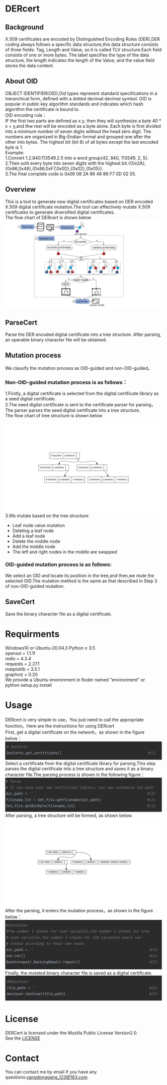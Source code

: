 # DERcert
## Background
X.509 certificates are encoded by Distinguished Encoding Rules (DER),DER coding always follows a specific data structure,this data structure consists of three fields: Tag, Length and Value, so it is called TLV structure.Each field consists of one or more bytes. The label specifies the type of the data structure, the length indicates the length of the Value, and the value field stores the data content.</br>
## About OID
OBJECT IDENTIFIER(OID),Oid types represent standard specifications in a hierarchical form, defined with a dotted decimal decimal symbol.
OID is popular in public key algorithm standards and indicates which hash algorithm the certificate is bound to.</br>
OID encoding rule：</br>
IF the first two parts are defined as x.y, then they will synthesize a byte 40 * x + y,and thw rest will be encoded as a byte alone.
Each byte is first divided into a minimum number of seven digits without the head zero digit. 
The numbers are organized in Big-Endian format and grouped one after the other into bytes. The highest bit (bit 8) of all bytes except the last encoded byte is 1.</br>
Example:</br>
1.Convert 1.2.840.113549.2.5 into a word group{42, 840, 113549, 2, 5}.</br>
2.Then solit every byte into seven digits with the highest bit.{{0x2A},{0x86,0x48},{0x86,0xF7,0x0D},{0x02},{0x05}}.</br>
3.The final complete code is 0x06 08 2A 86 48 86 F7 0D 02 05.
## Overview
This is a tool to generate new digital certificates based on DER encoded X.509 digital certificate mutation.The tool can effectively mutate X.509 certificates to generate diversified digital certificates.</br>
The flow chart of DERcert is shown below</br>
![process](https://github.com/ydgydg/DERcert/blob/main/image/process_flow.jpg)
## ParseCert
Parse the DER encoded digital certificate into a tree structure. After parsing, an operable binary character file will be obtained.</br>
## Mutation process
We classify the mutation process as OID-guided and non-OID-guided。</br>
### Non-OID-guided mutation process is as follows：</br>
1.Firstly, a digital certificate is selected from the digital certificate library as a seed digital certificate.</br>
2.The seed digital certificate is sent to the certificate parser for parsing，The parser parses the seed digital certificate into a tree structure.</br>
The flow chart of tree structure is shown below</br>                                                             
![Image_test](https://github.com/ydgydg/DERcert/blob/main/image/tree_stru/1.JPG)
3.We mutate based on the tree structure:</br>
  * Leaf node value mutation</br>
  * Deleting a leaf node</br>
  * Add a leaf node</br>
  * Delete the middle node</br>
  * Add the middle node</br>
  * The left and right nodes in the middle are swapped</br>
### OID-guided mutation process is as follows:</br>
We select an OID and locate its position in the tree,and then,we mute the selected OID.The mutation method is the same as that described in Step 3 of non-OID-guided mutation.</br>
## SaveCert
Save the binary character file as a digital certificate.</br>
# Requirments
Windows10 or Ubuntu-20.04.3
Python ≥ 3.5</br>
openssl = 1.1.1f</br>
redis = 4.3.4</br>
requests = 2.27.1</br>
matplotlib = 3.5.1</br>
graphviz = 0.20</br>
We provide a Ubuntu environment in floder named "environment"
or</br>
python setup.py install
# Usage
DERcert is very simple to use，You just need to call the appropriate function。Here are the instructions for using DERcert</br>
First, get a digital certificate on the network，as shown in the figure below：
![Image text](https://github.com/ydgydg/DERcert/blob/main/image/step_1.png)</br>
Select a certificate from the digital certificate library for parsing.This step parses the digital certificate into a tree structure and saves it as a binary character file.The parsing process is shown in the following figure：
![Image text](https://github.com/ydgydg/DERcert/blob/main/image/step_2.png)</br>
After parsing, a tree structure will be formed, as shown below.</br>
![Image text](https://github.com/ydgydg/DERcert/blob/main/image/幻灯片11.JPG)</br>
After the parsing, it enters the mutation process，as shown in the figure below：
![Image text](https://github.com/ydgydg/DERcert/blob/main/image/step_3.png)</br>
Finally, the mutated binary character file is saved as a digital certificate.
![Image text](https://github.com/ydgydg/DERcert/blob/main/image/step5.png)</br>

# License
DERCert is licensed under the Mozilla Public License Version2.0.</br>
See the [LICENSE](https://github.com/ydgydg/DERcert/blob/main/LICENSE)
# Contact
You can contact me by email if you have any questions:yangdonggang_123@163.com
